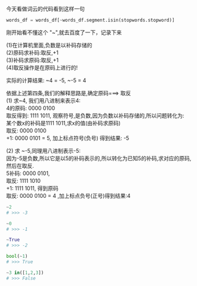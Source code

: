 今天看做词云的代码看到这样一句
```python
words_df = words_df[~words_df.segment.isin(stopwords.stopword)]
```
刚开始看不懂这个 "~",就去百度了一下，记录下来  

(1)在计算机里面,负数是以补码存储的  
(2)原码求补码:取反,+1  
(3)补码求原码:取反,+1  
(4)取反操作是在原码上进行的!  

实际的计算结果: ~4 = -5, ~-5 = 4  

依据上述第四条,我们的解释思路是,确定原码===> 取反  
(1) 求~4, 我们用八进制来表示4:  
4的原码: 0000 0100  
取反得到: 1111 1011, 观察符号,是负数,因为负数以补码存储的,所以问题转化为:  
某个数x的补码是1111 1011,求x的值(由补码求原码)  
取反: 0000 0100  
+1: 0000 0101 = 5, 加上标点符号(负号) 得到结果: -5  

(2) 求 ~-5,同理用八进制表示-5:  
因为-5是负数,所以它是以5的补码表示的,所以转化为已知5的补码,求对应的原码,然后在取反.  
5补码: 0000 0101,  
取反: 1111 1010  
+1: 1111 1011, 得到原码  
取反: 0000 0100 = 4 ,加上标点负号(正号)得到结果:4  

```python
~2
# >>> -3

~0
# >>> -1

~True 
# >>> -2

bool(~1)
# >>> True

~3 in([1,2,3])
# >>> False
```
